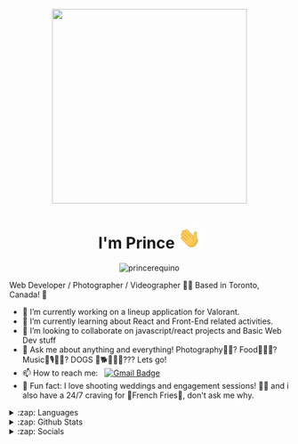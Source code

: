 <p align="Center" ><img src="https://i.imgflip.com/3qhv9x.gif" height="350px" width ="350px"></p>



<h1 align="Center">I'm Prince <img src="https://raw.githubusercontent.com/ABSphreak/ABSphreak/master/gifs/Hi.gif" width="40px" /> </h1>
<p align="center"> <img src="https://komarev.com/ghpvc/?username=princerequino" alt="princerequino" /> </p>

Web Developer / Photographer / Videographer  👨‍💻 Based in Toronto, Canada! 🍁

- 🔭 I’m currently working on a lineup application for Valorant.
- 🌱 I’m currently learning about React and Front-End related activities.
- 👯 I’m looking to collaborate on javascript/react projects and Basic Web Dev stuff
- 💬 Ask me about anything and everything! Photography📸🎥? Food🍕🍜🍣? Music🎸🎙🎵🎵? DOGS 🐶🐕🐩🐕‍🦺??? Lets go!
- 📫 How to reach me: &nbsp;&nbsp;[![Gmail Badge](https://img.shields.io/badge/-Gmail-c14438?style=flat-square&logo=Gmail&logoColor=white&link=mailto:requinocp@gmail.com)](mailto:requinocp@gmail.com)
- :tada: Fun fact: I love shooting weddings and engagement sessions! 💞💘 and i also have a 24/7 craving for 🍟French Fries🍟, don't ask me why.


<details>
  <summary>:zap: Languages</summary>
</details>



<details>
  <summary>:zap: Github Stats</summary>

<img alt="Prince's github stats" src="https://github-readme-stats.vercel.app/api?username=princerequino&show_icons=true&theme=merko"  >
</details>


<details>
  <summary>:zap: Socials</summary>
  
<a href="https://www.linkedin.com/in/princerequino/" target="_blank"><img align="center" src="https://camo.githubusercontent.com/a80d00f23720d0bc9f55481cfcd77ab79e141606829cf16ec43f8cacc7741e46/68747470733a2f2f696d672e736869656c64732e696f2f62616467652f4c696e6b6564496e2d3030373742353f7374796c653d666f722d7468652d6261646765266c6f676f3d6c696e6b6564696e266c6f676f436f6c6f723d7768697465" alt="prince_requino"  /></a>&nbsp;&nbsp;
<a href="https://instagram.com/havehold.ca" target="_blank"><img align="center" src="https://img.shields.io/badge/Instagram-E4405F?style=for-the-badge&logo=instagram&logoColor=white" alt="havehold.ca" /></a>&nbsp;&nbsp;
 </details>




